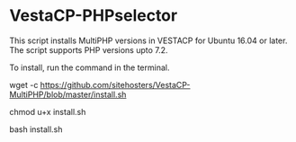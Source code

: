 # VestaCP-PHPselector

This script installs MultiPHP versions in VESTACP for Ubuntu 16.04 or later. The script supports PHP versions upto 7.2.

To install, run the command in the terminal.

wget -c https://github.com/sitehosters/VestaCP-MultiPHP/blob/master/install.sh

chmod u+x install.sh

bash install.sh
